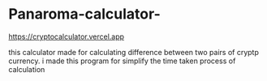 # Panaroma-calculator-
https://cryptocalculator.vercel.app

this calculator made for calculating difference between two pairs
of cryptp currency. i made this program for simplify the time taken 
process of calculation 
